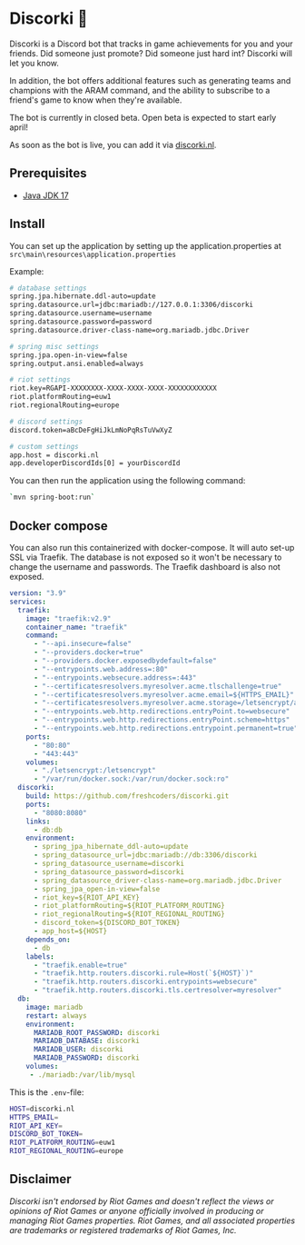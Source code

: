 # Discorki 🚀

Discorki is a Discord bot that tracks in game achievements for you and your friends. Did someone just promote? Did someone just hard int? Discorki will let you know.

In addition, the bot offers additional features such as generating teams and champions with the ARAM command, and the ability to subscribe to a friend's game to know when they're available.

The bot is currently in closed beta. Open beta is expected to start early april!

As soon as the bot is live, you can add it via [discorki.nl](https://discorki.nl).

## Prerequisites

+ [Java JDK 17](https://adoptium.net/temurin/releases/?version=17)

## Install

You can set up the application by setting up the application.properties at `src\main\resources\application.properties`

Example:

```Bash
# database settings
spring.jpa.hibernate.ddl-auto=update
spring.datasource.url=jdbc:mariadb://127.0.0.1:3306/discorki
spring.datasource.username=username
spring.datasource.password=password
spring.datasource.driver-class-name=org.mariadb.jdbc.Driver

# spring misc settings
spring.jpa.open-in-view=false
spring.output.ansi.enabled=always

# riot settings
riot.key=RGAPI-XXXXXXXX-XXXX-XXXX-XXXX-XXXXXXXXXXXX
riot.platformRouting=euw1
riot.regionalRouting=europe

# discord settings
discord.token=aBcDeFgHiJkLmNoPqRsTuVwXyZ

# custom settings
app.host = discorki.nl
app.developerDiscordIds[0] = yourDiscordId
```

You can then run the application using the following command:

```Bash
`mvn spring-boot:run`
```

## Docker compose

You can also run this containerized with docker-compose. It will auto set-up SSL via Traefik. The database is not exposed so it won't be necessary to change the username and passwords. The Traefik dashboard is also not exposed.

```yml
version: "3.9"
services:
  traefik:
    image: "traefik:v2.9"
    container_name: "traefik"
    command:
      - "--api.insecure=false"
      - "--providers.docker=true"
      - "--providers.docker.exposedbydefault=false"
      - "--entrypoints.web.address=:80"
      - "--entrypoints.websecure.address=:443"
      - "--certificatesresolvers.myresolver.acme.tlschallenge=true"
      - "--certificatesresolvers.myresolver.acme.email=${HTTPS_EMAIL}"
      - "--certificatesresolvers.myresolver.acme.storage=/letsencrypt/acme.json"
      - "--entrypoints.web.http.redirections.entryPoint.to=websecure"
      - "--entrypoints.web.http.redirections.entryPoint.scheme=https"
      - "--entrypoints.web.http.redirections.entrypoint.permanent=true"
    ports:
      - "80:80"
      - "443:443"
    volumes:
      - "./letsencrypt:/letsencrypt"
      - "/var/run/docker.sock:/var/run/docker.sock:ro"
  discorki:
    build: https://github.com/freshcoders/discorki.git
    ports:
      - "8080:8080"
    links:
      - db:db
    environment:
      - spring_jpa_hibernate_ddl-auto=update
      - spring_datasource_url=jdbc:mariadb://db:3306/discorki
      - spring_datasource_username=discorki
      - spring_datasource_password=discorki
      - spring_datasource_driver-class-name=org.mariadb.jdbc.Driver
      - spring_jpa_open-in-view=false
      - riot_key=${RIOT_API_KEY}
      - riot_platformRouting=${RIOT_PLATFORM_ROUTING}
      - riot_regionalRouting=${RIOT_REGIONAL_ROUTING}
      - discord_token=${DISCORD_BOT_TOKEN}
      - app_host=${HOST}
    depends_on:
      - db
    labels:
      - "traefik.enable=true"
      - "traefik.http.routers.discorki.rule=Host(`${HOST}`)"
      - "traefik.http.routers.discorki.entrypoints=websecure"
      - "traefik.http.routers.discorki.tls.certresolver=myresolver"
  db:
    image: mariadb
    restart: always
    environment:
      MARIADB_ROOT_PASSWORD: discorki
      MARIADB_DATABASE: discorki
      MARIADB_USER: discorki
      MARIADB_PASSWORD: discorki
    volumes:
     - ./mariadb:/var/lib/mysql
```

This is the `.env`-file:

```Bash
HOST=discorki.nl
HTTPS_EMAIL=
RIOT_API_KEY=
DISCORD_BOT_TOKEN=
RIOT_PLATFORM_ROUTING=euw1
RIOT_REGIONAL_ROUTING=europe
```

## Disclaimer

*Discorki isn't endorsed by Riot Games and doesn't reflect the views or opinions of Riot Games or anyone officially involved in producing or managing Riot Games properties. Riot Games, and all associated properties are trademarks or registered trademarks of Riot Games, Inc.*
